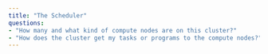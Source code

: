 ```yaml
---
title: "The Scheduler"
questions:
- "How many and what kind of compute nodes are on this cluster?"
- "How does the cluster get my tasks or programs to the compute nodes?"
---
```

